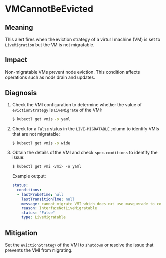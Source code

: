 # VMCannotBeEvicted
<!-- Edited by apinnick, Nov 2022-->

## Meaning

This alert fires when the eviction strategy of a virtual machine (VM) is set to
`LiveMigration` but the VM is not migratable.

## Impact

Non-migratable VMs prevent node eviction. This condition affects operations such
as node drain and updates.

## Diagnosis

1. Check the VMI configuration to determine whether the value of
`evictionStrategy` is `LiveMigrate` of the VMI:

   ```bash
   $ kubectl get vmis -o yaml
   ```

2. Check for a `False` status in the `LIVE-MIGRATABLE` column to identify VMIs
that are not migratable:

   ```bash
   $ kubectl get vmis -o wide
   ```

3. Obtain the details of the VMI and check `spec.conditions` to identify the issue:

   ```bash
   $ kubectl get vmi <vmi> -o yaml
   ```

   Example output:

   ```yaml
   status:
     conditions:
     - lastProbeTime: null
       lastTransitionTime: null
       message: cannot migrate VMI which does not use masquerade to connect to the pod network
       reason: InterfaceNotLiveMigratable
       status: "False"
       type: LiveMigratable
   ```

## Mitigation

Set the `evictionStrategy` of the VMI to `shutdown` or resolve the issue that
prevents the VMI from migrating.
